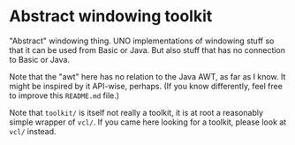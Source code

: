 # Abstract windowing toolkit

"Abstract" windowing thing. UNO implementations of windowing stuff so that it
can be used from Basic or Java. But also stuff that has no connection to Basic
or Java.

Note that the "awt" here has no relation to the Java AWT, as far as I know. It
might be inspired by it API-wise, perhaps. (If you know differently, feel free
to improve this `README.md` file.)

Note that `toolkit/` is itself not really a toolkit, it is at root a
reasonably simple wrapper of `vcl/`. If you came here looking for a
toolkit, please look at `vcl/` instead.

